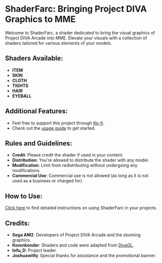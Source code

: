 # ShaderFarc: Bringing Project DIVA Graphics to MME

Welcome to ShaderFarc, a shader dedicated to bring the visual graphics of Project DIVA Arcade into MME. Elevate your visuals with a collection of shaders tailored for various elements of your models.

## Shaders Available:
- **ITEM**
- **SKIN**
- **CLOTH**
- **TIGHTS**
- **HAIR**
- **EYEBALL**

## Additional Features:
- Feel free to support this project through [Ko-fi](https://ko-fi.com/infu_d).
- Check out the [usage guide](https://github.com/Infused-Doggo/ShaderFarc/wiki/How-To-Use:-(-ShaderFarc-)) to get started.

## Rules and Guidelines:
- **Credit**: Please credit the shader if used in your content.
- **Distribution**: You're allowed to distribute the shader with any model.
- **Modification**: Limit from redistributing without undergoing any modifications.
- **Commercial Use**: Commercial use is not allowed (as long as it is not used as a business or charged for).

## How to Use:
[Click here](https://github.com/Infused-Doggo/ShaderFarc/wiki/How-To-Use:-(-ShaderFarc-)) to find detailed instructions on using ShaderFarc in your projects.

## Credits:
- **Sega AM2**: Developers of Project DIVA Arcade and the stunning graphics.
- **Korenkonder**: Shaders and code were adapted from [DivaGL](https://github.com/korenkonder/DivaGL/tree/master).
- **Infu_D**: Project leader.
- **Joshuawithj**: Special thanks for assistance and the promotional banner.

